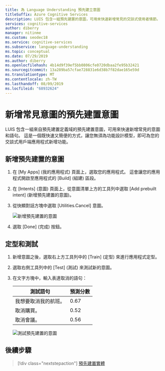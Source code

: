 ```yaml
---
title: 為 Language Understanding 預先建立意圖
titleSuffix: Azure Cognitive Services
description: LUIS 包含一組預先建置的意圖，可用來快速新增常見的交談式使用者情節。
services: cognitive-services
author: diberry
manager: nitinme
ms.custom: seodec18
ms.service: cognitive-services
ms.subservice: language-understanding
ms.topic: conceptual
ms.date: 07/29/2019
ms.author: diberry
ms.openlocfilehash: 4b14d9f39ef5bb0806cfe0720dbaa2fe95b32421
ms.sourcegitcommit: 13a289ba57cfae728831e6d38b7f82dae165e59d
ms.translationtype: MT
ms.contentlocale: zh-TW
ms.lasthandoff: 08/09/2019
ms.locfileid: "68932624"
---
```

# <a name="add-prebuilt-intents-for-common-intents"></a>新增常見意圖的預先建置意圖 

LUIS 包含一組來自預先建置定義域的預先建置意圖，可用來快速新增常見的意圖和語句。 這是一個既快速又簡便的方式，讓您無須為功能設計模型，即可為您的交談式用戶端應用程式新增功能。 

## <a name="add-a-prebuilt-intent"></a>新增預先建置的意圖

1. 在 [My Apps] \(我的應用程式\) 頁面上，選取您的應用程式。 這會讓您的應用程式開啟至應用程式的 [Build] \(組建\) 區段。 

1. 在 [Intents] \(意圖\) 頁面上，從意圖清單上方的工具列中選取 [Add prebuilt intent] \(新增預先建置的意圖\)。 

1. 從快顯對話方塊中選取 [Utilities.Cancel] 意圖。 

    ![新增預先建置的意圖](./media/luis-prebuilt-intents/prebuilt-intents-ddl.png)

1. 選取 [Done] \(完成\) 按鈕。

## <a name="train-and-test"></a>定型和測試

1. 新增意圖之後，選取右上方工具列中的 [Train] \(定型\) 來進行應用程式定型。 

1. 選取右側工具列中的 [Test] \(測試\) 來測試新的意圖。 

1. 在文字方塊中，輸入表達取消的語句：

    |測試語句|預測分數|
    |--|:--|
    |我想要取消我的航班。|0.67|
    |取消購買。|0.52|
    |取消會議。|0.56|

    ![測試預先建置的意圖](./media/luis-prebuilt-intents/test.png)

## <a name="next-steps"></a>後續步驟
> [!div class="nextstepaction"]
> [預先建置實體](./luis-prebuilt-entities.md)
